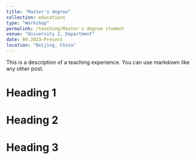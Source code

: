 ```yaml
---
title: "Master's degree"
collection: educations
type: "Workshop"
permalink: /teaching/Master's degree student
venue: "University 2, Department"
date: 09.2023–Present 
location: "Beijing, China"
---
```


This is a description of a teaching experience. You can use markdown like any other post.

Heading 1
======

Heading 2
======

Heading 3
======
